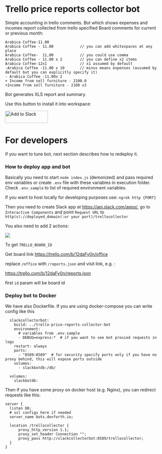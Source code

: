 # Trello price reports collector bot

Simple accounting in trello comments.
Bot which shows expenses and incomes report collected from trello specified Board comments for current or previous month:

```
Arabica Coffee-11.00
Arabica Coffee - 11.00            // you can add whitespaces at any place
Arabica Coffee-  11,00            // you could use comma
Arabica Coffee - 11.00 x 2        // you can define x2 items
Arabica Coffee-12x1               // x1 assumed by default
-Arabica Coffee -11.00 x 10       // minus means expenses (assumed by default but you can explicitly specify it)
- Arabica Coffee -11.00x 2
+ Income from sell furniture - 2100.0
+Income from sell furniture - 2100 x3
```

Bot generates XLS report and summary.

Use this button to install it into workspace:

<a href="https://slack.com/oauth/authorize?client_id=600874865104.687770067671&scope=commands,chat:write:bot,files:write:user,bot"><img alt="Add to Slack" height="40" width="139" src="https://platform.slack-edge.com/img/add_to_slack.png" srcset="https://platform.slack-edge.com/img/add_to_slack.png 1x, https://platform.slack-edge.com/img/add_to_slack@2x.png 2x"></a>


# For developers

If you want to tune bot, next section describes how to redeploy it. 

### How to deploy app and bot 

Basically you need to start `node index.js` (demonized) and pass required env variables or create `.env` file with these variables in execution folder. Check `.env.sample` to list of required environment variables.

If you want to host locally for developing purposes use: `ngrok http {PORT}`

Then you need to create Slack app at https://api.slack.com/apps/, go to `Interactive Components` and point `Request URL` to `http(s)://deployed_domain(:or your port)/trellocollector`

You also need to add 2 actions:

![](https://maketips.net/media/uploads/2019/07/07/pvzKRu5V7tSu7DJncm22kE-3e72e872.png)

To get `TRELLO_BOARD_ID`

Get board link
https://trello.com/b/12daFy0n/office

replace `/office` with `/reports.json` and visit link, e.g. :

https://trello.com/b/12daFy0n/reports.json

first `id` param will be board id

### Deploy bot to Docker

We have also Dockerfile. If you are using docker-compose you can write config like this

```
  slackcollectorbot:
    build: ../trello-price-reports-collector-bot
    environment:
      # variables from .env.sample
      - DEBUG=express:*  # if you want to see bot proxied requests in logs
    restart: always
    ports:
      - "8589:8589"  # for security specify ports only if you have no proxy behind, this will expose ports outside
    volumes:
      - slackbotdb:/db/
      
  volumes:
    slackbotdb:
```

Then if you have some proxy on docker host (e.g. Nginx), you can redirect requests like this:

```
server {
  listen 80;
  # ssl configs here if needed
  server_name bots.devforth.io;

  location /trellocollector {
      proxy_http_version 1.1;
      proxy_set_header Connection "";
      proxy_pass http://slackcollectorbot:8589/trellocollector;
  }
}
```
